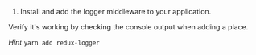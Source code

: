 1. Install and add the logger middleware to your application.

Verify it's working by checking the console output when adding a place.

_Hint_ `yarn add redux-logger`
